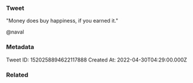 ### Tweet
"Money does buy happiness, if you earned it."

@naval

### Metadata
Tweet ID: 1520258894622117888
Created At: 2022-04-30T04:29:00.000Z

### Related

